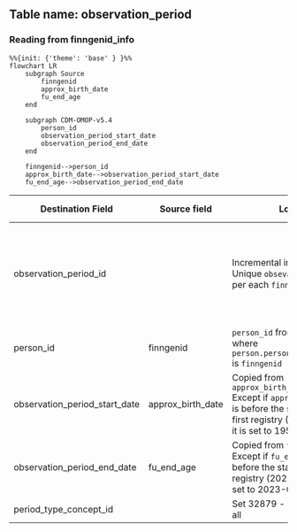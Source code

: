## Table name: observation_period

### Reading from finngenid_info

```mermaid
%%{init: {'theme': 'base' } }%%
flowchart LR
    subgraph Source
        finngenid
        approx_birth_date
        fu_end_age
    end

    subgraph CDM-OMOP-v5.4
        person_id
        observation_period_start_date
        observation_period_end_date
    end

    finngenid-->person_id
    approx_birth_date-->observation_period_start_date
    fu_end_age-->observation_period_end_date
```

| Destination Field | Source field | Logic | Comment field |
| --- | --- | --- | --- |
| observation_period_id |   | Incremental integer. <br> Unique `obsevation_period` per each `finngenid`|  Generated <br> NOTE: at the moment there is only one observation period per person.  |
| person_id | finngenid | `person_id` from person table where `person.person_source_value` is `finngenid` |   Calculated|
| observation_period_start_date | approx_birth_date  | Copied from `approx_birth_date` <br> Except if `approx_birth_date` is before the start of the first registry (1953-01-01) it is set to 1953-01-01  | Calculated|
| observation_period_end_date | fu_end_age | Copied from `fu_end_age` <br> Except if `fu_end_age` is before the start of the first registry (2023-01-15) it is set to 2023-01-15 | Calculated|
| period_type_concept_id |   | Set 32879  - 'Registry' for all | Calculated| 

